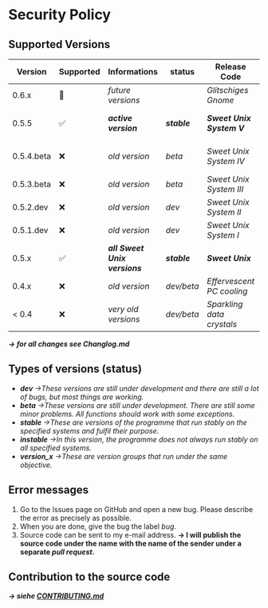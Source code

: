 # Security Policy

## Supported Versions

| Version     | Supported          | Informations                        | status            |Release Code                  | For the operating systems (OS)                                             |
| ----------- | ------------------ | ----------------------------------- | ----------------- | ---------------------------- | -------------------------------------------------------------------------- |
| 0.6.x       | :crystal_ball:     | *future versions*                   |                   | *Glitschiges Gnome*          |                                                                            |
| 0.5.5       | :white_check_mark: | ***active version***                | ***stable***      | ***Sweet Unix System V***    | ***Linux (Debian/Ubuntu/Fedora/RHEL/CentOS), Windows via WSL***            |                                                  |
| 0.5.4.beta  | :x:                | *old version*                       | *beta*            | *Sweet Unix System IV*       | *Linux (Debian/Ubuntu/Fedora/RHEL/CentOS), Windows via WSL*                |
| 0.5.3.beta  | :x:                | *old version*                       | *beta*            | *Sweet Unix System III*      | *Linux (Debian/Ubuntu/Fedora/RHEL/CentOS)*                                 |
| 0.5.2.dev   | :x:                | *old version*                       | *dev*             | *Sweet Unix System II*       | *Linux (Debian/Ubuntu)*                                                    |
| 0.5.1.dev   | :x:                | *old version*                       | *dev*             | *Sweet Unix System I*        | *Linux (Debian/Ubuntu)*                                                    |
| 0.5.x       | :white_check_mark: | ***all Sweet Unix versions***       | ***stable***      | ***Sweet Unix***             | ***Linux (Debian/Ubuntu/Fedora/RHEL/CentOS)***                             |
| 0.4.x       | :x:                | *old version*                       | *dev/beta*        | *Effervescent PC cooling*    | *Linux (Debian/Ubuntu)*                                                    |    
| < 0.4       | :x:                | *very old versions*                 | *dev/beta*        | *Sparkling data crystals*    | *Linux (Debian/Ubuntu)*                                                    |

***→ for all changes see Changlog.md***
## Types of versions (status)
- ***dev*** *→These versions are still under development and there are still a lot of bugs, but most things are working.*
- ***beta*** *→These versions are still under development. There are still some minor problems. All functions should work with some exceptions.*
- ***stable*** *→These are versions of the programme that run stably on the specified systems and fulfil their purpose.*
- ***instable*** *→In this version, the programme does not always run stably on all specified systems.*
- ***version_x*** *→These are version groups that run under the same objective.*

## Error messages 
1. Go to the Issues page on GitHub and open a new bug. Please describe the error as precisely as possible. 
2. When you are done, give the bug the label *bug*. 
3. Source code can be sent to my e-mail address. **→ I will publish the source code under the name with the name of the sender under a separate *pull request*.**

## Contribution to the source code
***→ siehe [CONTRIBUTING.md](https://github.com/NachtsternBuild/fastboot-assistant/blob/main/CONTRIBUTING.md)*** 
